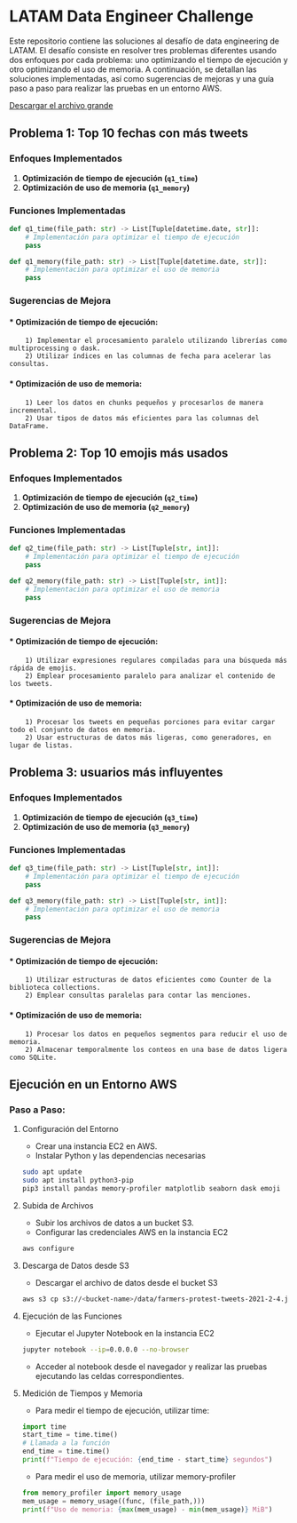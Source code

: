 # LATAM Data Engineer Challenge

Este repositorio contiene las soluciones al desafío de data engineering de LATAM. El desafío consiste en resolver tres problemas diferentes usando dos enfoques por cada problema: uno optimizando el tiempo de ejecución y otro optimizando el uso de memoria. A continuación, se detallan las soluciones implementadas, así como sugerencias de mejoras y una guía paso a paso para realizar las pruebas en un entorno AWS.

[Descargar el archivo grande](https://latam-challenge.s3.amazonaws.com/farmers-protest-tweets-2021-2-4.json)

## Problema 1: Top 10 fechas con más tweets

### Enfoques Implementados
1. **Optimización de tiempo de ejecución (`q1_time`)**
2. **Optimización de uso de memoria (`q1_memory`)**

### Funciones Implementadas
```python
def q1_time(file_path: str) -> List[Tuple[datetime.date, str]]:
    # Implementación para optimizar el tiempo de ejecución
    pass

def q1_memory(file_path: str) -> List[Tuple[datetime.date, str]]:
    # Implementación para optimizar el uso de memoria
    pass
```

### Sugerencias de Mejora

####    * Optimización de tiempo de ejecución:
        1) Implementar el procesamiento paralelo utilizando librerías como multiprocessing o dask.
        2) Utilizar índices en las columnas de fecha para acelerar las consultas.
####    * Optimización de uso de memoria:
        1) Leer los datos en chunks pequeños y procesarlos de manera incremental.
        2) Usar tipos de datos más eficientes para las columnas del DataFrame.

## Problema 2: Top 10 emojis más usados

### Enfoques Implementados
1. **Optimización de tiempo de ejecución (`q2_time`)**
2. **Optimización de uso de memoria (`q2_memory`)**

### Funciones Implementadas
```python
def q2_time(file_path: str) -> List[Tuple[str, int]]:
    # Implementación para optimizar el tiempo de ejecución
    pass

def q2_memory(file_path: str) -> List[Tuple[str, int]]:
    # Implementación para optimizar el uso de memoria
    pass
```

### Sugerencias de Mejora

####    * Optimización de tiempo de ejecución:
        1) Utilizar expresiones regulares compiladas para una búsqueda más rápida de emojis.
        2) Emplear procesamiento paralelo para analizar el contenido de los tweets.
####    * Optimización de uso de memoria:
        1) Procesar los tweets en pequeñas porciones para evitar cargar todo el conjunto de datos en memoria.
        2) Usar estructuras de datos más ligeras, como generadores, en lugar de listas.

## Problema 3: usuarios más influyentes

### Enfoques Implementados
1. **Optimización de tiempo de ejecución (`q3_time`)**
2. **Optimización de uso de memoria (`q3_memory`)**

### Funciones Implementadas
```python
def q3_time(file_path: str) -> List[Tuple[str, int]]:
    # Implementación para optimizar el tiempo de ejecución
    pass

def q3_memory(file_path: str) -> List[Tuple[str, int]]:
    # Implementación para optimizar el uso de memoria
    pass
```

### Sugerencias de Mejora

####    * Optimización de tiempo de ejecución:
        1) Utilizar estructuras de datos eficientes como Counter de la biblioteca collections.
        2) Emplear consultas paralelas para contar las menciones.
####    * Optimización de uso de memoria:
        1) Procesar los datos en pequeños segmentos para reducir el uso de memoria.
        2) Almacenar temporalmente los conteos en una base de datos ligera como SQLite.

## Ejecución en un Entorno AWS

### Paso a Paso:

1) Configuración del Entorno

    * Crear una instancia EC2 en AWS.
    * Instalar Python y las dependencias necesarias
    
    ```sh
    sudo apt update
    sudo apt install python3-pip
    pip3 install pandas memory-profiler matplotlib seaborn dask emoji
    ```

2) Subida de Archivos

    * Subir los archivos de datos a un bucket S3.
    * Configurar las credenciales AWS en la instancia EC2

    ```sh
    aws configure

3) Descarga de Datos desde S3

    * Descargar el archivo de datos desde el bucket S3
    
    ```sh
    aws s3 cp s3://<bucket-name>/data/farmers-protest-tweets-2021-2-4.json .

4) Ejecución de las Funciones

    * Ejecutar el Jupyter Notebook en la instancia EC2

    ```sh
    jupyter notebook --ip=0.0.0.0 --no-browser
    ```

    * Acceder al notebook desde el navegador y realizar las pruebas ejecutando las celdas correspondientes.

5) Medición de Tiempos y Memoria

    * Para medir el tiempo de ejecución, utilizar time:

    ```python
    import time
    start_time = time.time()
    # Llamada a la función
    end_time = time.time()
    print(f"Tiempo de ejecución: {end_time - start_time} segundos")
    ```

    * Para medir el uso de memoria, utilizar memory-profiler

    ```python
    from memory_profiler import memory_usage
    mem_usage = memory_usage((func, (file_path,)))
    print(f"Uso de memoria: {max(mem_usage) - min(mem_usage)} MiB")
    ```
    
